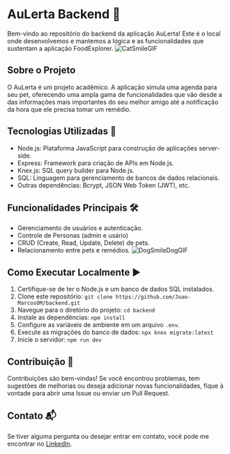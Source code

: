 
# AuLerta Backend 🐶

Bem-vindo ao repositório do backend da aplicação AuLerta! Este é o local onde desenvolvemos e mantemos a lógica e as funcionalidades que sustentam a aplicação FoodExplorer.
![CatSmileGIF](https://github.com/Joao-MarcosOM/AuLerta-API/assets/70643779/f5598037-89f3-4e22-b008-20fc540ab84f)

## Sobre o Projeto

O AuLerta é um projeto acadêmico. A aplicação simula uma agenda para seu pet, oferecendo uma ampla gama de funcionalidades que vão desde a das informações mais importantes do seu melhor amigo até a notificação da hora que ele precisa tomar um remédio.

## Tecnologias Utilizadas 🚀

- Node.js: Plataforma JavaScript para construção de aplicações server-side.
- Express: Framework para criação de APIs em Node.js.
- Knex.js: SQL query builder para Node.js.
- SQL: Linguagem para gerenciamento de bancos de dados relacionais.
- Outras dependências: Bcrypt, JSON Web Token (JWT), etc.

## Funcionalidades Principais 🛠️

- Gerenciamento de usuários e autenticação.
- Controle de Personas (admin e usário)
- CRUD (Create, Read, Update, Delete) de pets.
- Relacionamento entre pets e remédios.
![DogSmileDogGIF](https://github.com/Joao-MarcosOM/AuLerta-API/assets/70643779/b0ded122-53b2-49d6-88a9-682c571d3733)

## Como Executar Localmente ▶️

1. Certifique-se de ter o Node.js e um banco de dados SQL instalados.
2. Clone este repositório: `git clone https://github.com/Joao-MarcosOM/backend.git`
3. Navegue para o diretório do projeto: `cd backend`
4. Instale as dependências: `npm install`
5. Configure as variáveis de ambiente em um arquivo `.env`.
6. Execute as migrações do banco de dados: `npx knex migrate:latest`
7. Inicie o servidor: `npm run dev`

## Contribuição 🤝

Contribuições são bem-vindas! Se você encontrou problemas, tem sugestões de melhorias ou deseja adicionar novas funcionalidades, fique à vontade para abrir uma Issue ou enviar um Pull Request.

## Contato 📬

Se tiver alguma pergunta ou desejar entrar em contato, você pode me encontrar no [LinkedIn](https://www.linkedin.com/in/jo%C3%A3o-marcosom/).
